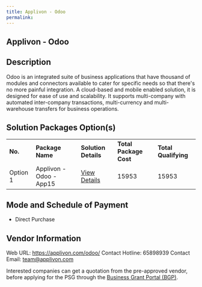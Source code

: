 ```yaml
---
title: Applivon - Odoo
permalink: 
---
```


## Applivon - Odoo

## Description

Odoo is an integrated suite of business applications that have thousand of modules  and connectors available to cater for specific needs so that there's no more painful integration. A cloud-based and mobile enabled solution, it is designed for ease of use and scalability. It supports multi-company with automated inter-company transactions, multi-currency and multi-warehouse transfers for business operations.

## Solution Packages Option(s)

<table>
<tr>
<td><b>No.</b></td>
<td><b>Package Name</b></td>
<td><b>Solution Details</b></td>
<td><b>Total Package Cost</b></td>
<td><b>Total Qualifying</b></td>
</tr>
<tr>
<td>Option 1</td>
<td>Applivon - Odoo - App15</td>
<td><a href='https://www.gobusiness.gov.sg/images/psg/Applivon_20210515_Desensitised_Annex_3_Part_3.pdf'>View Details</a></td>
<td>15953</td>
<td>15953</td>
</tr>
</table>

## Mode and Schedule of Payment

 - Direct Purchase

## Vendor Information

 Web URL: https://applivon.com/odoo/ 
Contact Hotline: 65898939 
Contact Email: team@applivon.com 


Interested companies can get a quotation from the pre-approved vendor, before applying for the PSG through the <a href='https://www.businessgrants.gov.sg/'>Business Grant Portal (BGP)</a>.
